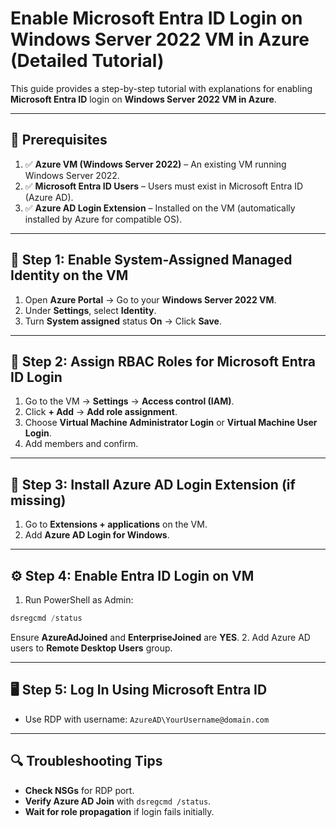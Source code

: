 
# Enable Microsoft Entra ID Login on Windows Server 2022 VM in Azure (Detailed Tutorial)

This guide provides a step-by-step tutorial with explanations for enabling **Microsoft Entra ID** login on **Windows Server 2022 VM in Azure**.

---

## 📌 **Prerequisites**

1. ✅ **Azure VM (Windows Server 2022)** – An existing VM running Windows Server 2022.
2. ✅ **Microsoft Entra ID Users** – Users must exist in Microsoft Entra ID (Azure AD).
3. ✅ **Azure AD Login Extension** – Installed on the VM (automatically installed by Azure for compatible OS).

---

## 🚀 **Step 1: Enable System-Assigned Managed Identity on the VM**

1. Open **Azure Portal** → Go to your **Windows Server 2022 VM**.
2. Under **Settings**, select **Identity**.
3. Turn **System assigned** status **On** → Click **Save**.

---

## 🔑 **Step 2: Assign RBAC Roles for Microsoft Entra ID Login**

1. Go to the VM → **Settings** → **Access control (IAM)**.
2. Click **+ Add** → **Add role assignment**.
3. Choose **Virtual Machine Administrator Login** or **Virtual Machine User Login**.
4. Add members and confirm.

---

## 🔧 **Step 3: Install Azure AD Login Extension (if missing)**

1. Go to **Extensions + applications** on the VM.
2. Add **Azure AD Login for Windows**.

---

## ⚙️ **Step 4: Enable Entra ID Login on VM**

1. Run PowerShell as Admin:

```powershell
dsregcmd /status
```

Ensure **AzureAdJoined** and **EnterpriseJoined** are **YES**.
2. Add Azure AD users to **Remote Desktop Users** group.

---

## 🖥️ **Step 5: Log In Using Microsoft Entra ID**

- Use RDP with username:
  `AzureAD\YourUsername@domain.com`

---

## 🔍 **Troubleshooting Tips**

- **Check NSGs** for RDP port.
- **Verify Azure AD Join** with `dsregcmd /status`.
- **Wait for role propagation** if login fails initially.
